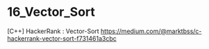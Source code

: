 # 16_Vector_Sort
[C++] HackerRank : Vector-Sort
https://medium.com/@marktbss/c-hackerrank-vector-sort-f731461a3cbc
